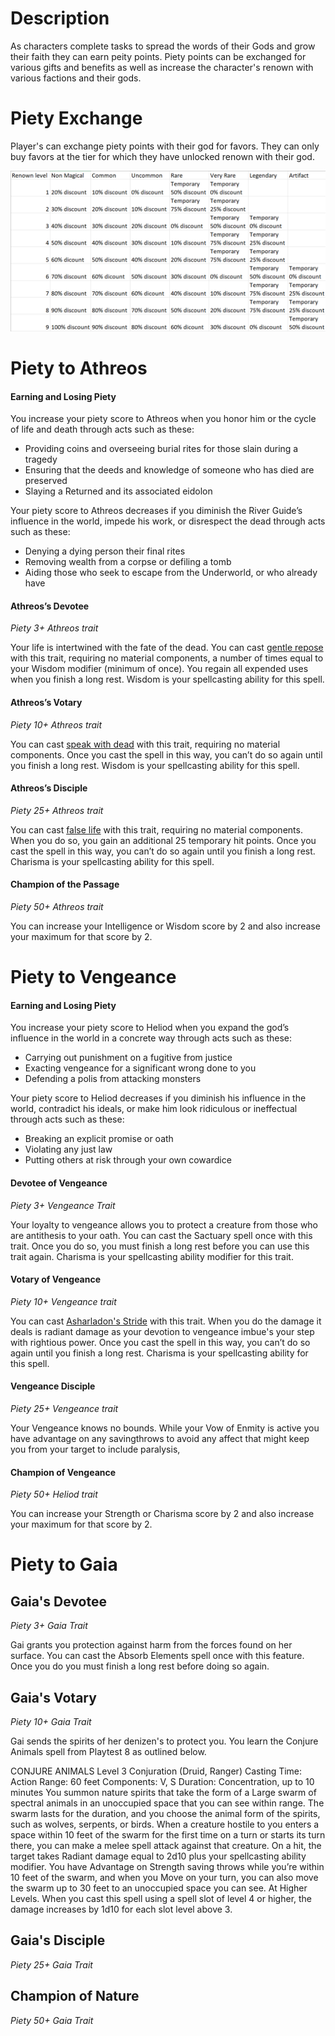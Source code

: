 # Description

As characters complete tasks to spread the words of their Gods and grow their faith they can earn peity points. Piety points can be exchanged for various gifts and benefits as well as increase the character's renown with various factions and their gods.

# Piety Exchange

Player's can exchange piety points with their god for favors. They can only buy favors at the tier for which they have unlocked renown with their god.

![1689707750015](image/PietyTracker/1689707750015.png)

# Piety to Athreos

#### Earning and Losing Piety

You increase your piety score to Athreos when you honor him or the cycle of life and death through acts such as these:

* Providing coins and overseeing burial rites for those slain during a tragedy
* Ensuring that the deeds and knowledge of someone who has died are preserved
* Slaying a Returned and its associated eidolon

Your piety score to Athreos decreases if you diminish the River Guide’s influence in the world, impede his work, or disrespect the dead through acts such as these:

* Denying a dying person their final rites
* Removing wealth from a corpse or defiling a tomb
* Aiding those who seek to escape from the Underworld, or who already have

#### Athreos’s Devotee

*Piety 3+ Athreos trait*

Your life is intertwined with the fate of the dead. You can cast [gentle repose](https://www.dndbeyond.com/spells/gentle-repose) with this trait, requiring no material components, a number of times equal to your Wisdom modifier (minimum of once). You regain all expended uses when you finish a long rest. Wisdom is your spellcasting ability for this spell.

#### Athreos’s Votary

*Piety 10+ Athreos trait*

You can cast [speak with dead](https://www.dndbeyond.com/spells/speak-with-dead) with this trait, requiring no material components. Once you cast the spell in this way, you can’t do so again until you finish a long rest. Wisdom is your spellcasting ability for this spell.

#### Athreos’s Disciple

*Piety 25+ Athreos trait*

You can cast [false life](https://www.dndbeyond.com/spells/false-life) with this trait, requiring no material components. When you do so, you gain an additional 25 temporary hit points. Once you cast the spell in this way, you can’t do so again until you finish a long rest. Charisma is your spellcasting ability for this spell.

#### Champion of the Passage

*Piety 50+ Athreos trait*

You can increase your Intelligence or Wisdom score by 2 and also increase your maximum for that score by 2.

# Piety to Vengeance

#### Earning and Losing Piety

You increase your piety score to Heliod when you expand the god’s influence in the world in a concrete way through acts such as these:

* Carrying out punishment on a fugitive from justice
* Exacting vengeance for a significant wrong done to you
* Defending a polis from attacking monsters

Your piety score to Heliod decreases if you diminish his influence in the world, contradict his ideals, or make him look ridiculous or ineffectual through acts such as these:

* Breaking an explicit promise or oath
* Violating any just law
* Putting others at risk through your own cowardice

#### Devotee of Vengeance

*Piety 3+ Vengeance Trait*

Your loyalty to vengeance allows you to protect a creature from those who are antithesis to your oath. You can cast the Sactuary spell once with this trait. Once you do so, you must finish a long rest before you can use this trait again. Charisma is your spellcasting ability modifier for this trait. 

#### Votary of Vengeance

*Piety 10+ Vengeance trait*

You can cast [Asharladon&#39;s Stride](https://www.dndbeyond.com/spells/ashardalons-stride) with this trait. When you do the damage it deals is radiant damage as your devotion to vengeance imbue's your step with rightious power. Once you cast the spell in this way, you can’t do so again until you finish a long rest. Charisma is your spellcasting ability for this spell.

#### Vengeance Disciple

*Piety 25+ Vengeance trait*

Your Vengeance knows no bounds. While your Vow of Enmity is active you have advantage on any savingthrows to avoid any affect that might keep you from your target to include paralysis, 

#### Champion of Vengeance

*Piety 50+ Heliod trait*

You can increase your Strength or Charisma score by 2 and also increase your maximum for that score by 2.

# Piety to Gaia

## Gaia's Devotee

*Piety 3+ Gaia Trait*

Gai grants you protection against harm from the forces found on her surface. You can cast the Absorb Elements spell once with this feature. Once you do you must finish a long rest before doing so again.

## Gaia's Votary

*Piety 10+ Gaia Trait*

Gai sends the spirits of her denizen's to protect you. You learn the Conjure Animals spell from Playtest 8 as outlined below. 

CONJURE	ANIMALS
Level	3	Conjuration	(Druid,	Ranger)
Casting	Time: Action
Range:	60	feet
Components: V,	S
Duration: Concentration,	up	to	10	minutes
You	summon	nature	spirits that	take	the	form	of
a Large swarm	of	spectral	animals in	an
unoccupied	space	that	you	can	see	within	range.
The	swarm	lasts	for	the	duration,	and	you
choose	the	animal	form	of	the	spirits,	such	as
wolves,	serpents,	or	birds.
When	a	creature	hostile	to	you	enters	a	space
within 10	feet	of	the swarm	for	the	first	time	on
a	turn or	starts	its	turn	there,	you	can	make	a
melee	spell	attack	against	that	creature. On	a	hit,
the	target	takes	Radiant	damage	equal	to	2d10
plus	your	spellcasting	ability	modifier.
You	have	Advantage	on	Strength	saving
throws while	you’re	within	10	feet	of	the	swarm,
and	when	you	Move on	your	turn,	you	can	also
move	the	swarm up	to	30	feet	to	an	unoccupied
space	you	can	see.
At	Higher	Levels. When	you	cast	this	spell
using	a	spell	slot	of	level	4 or	higher,	the	damage
increases	by 1d10 for	each	slot	level	above	3.

## Gaia's Disciple

*Piety 25+ Gaia Trait*


## Champion of Nature

*Piety 50+ Gaia Trait*
